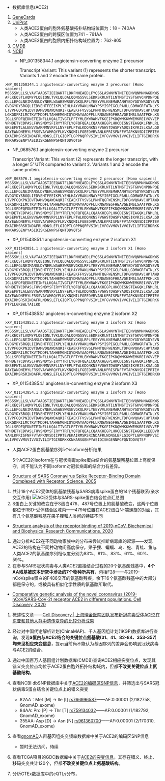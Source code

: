 - 数据库信息(ACE2)
1. [GeneCards](https://www.genecards.org/cgi-bin/carddisp.pl?gene=ACE2#domains_families)
2. [UniProt](https://www.uniprot.org/uniprot/Q9BYF1#pathology_and_biotech)
   - 人类ACE2蛋白的胞外氨基酸拓扑结构域位置为：18 – 740AA
   - 人类ACE2蛋白的跨膜区位置为741 – 761AA
   - 人类ACE2蛋白的胞质内拓扑结构域位置为：762-805
3. [CMDB](https://db.cngb.org/cmdb/gene/ef4f0e7b197c6c55b1daeba27c7f41db)
4. [NCBI](https://www.ncbi.nlm.nih.gov/gene/59272)
   - NP_001358344.1  angiotensin-converting enzyme 2 precursor
        
        Transcript Variant: This variant (1) represents the shorter transcript. Variants 1 and 2 encode the same protein.
```
>NP_001358344.1 angiotensin-converting enzyme 2 precursor [Homo sapiens]
MSSSSWLLLSLVAVTAAQSTIEEQAKTFLDKFNHEAEDLFYQSSLASWNYNTNITEENVQNMNNAGDKWS
AFLKEQSTLAQMYPLQEIQNLTVKLQLQALQQNGSSVLSEDKSKRLNTILNTMSTIYSTGKVCNPDNPQE
CLLLEPGLNEIMANSLDYNERLWAWESWRSEVGKQLRPLYEEYVVLKNEMARANHYEDYGDYWRGDYEVN
GVDGYDYSRGQLIEDVEHTFEEIKPLYEHLHAYVRAKLMNAYPSYISPIGCLPAHLLGDMWGRFWTNLYS
LTVPFGQKPNIDVTDAMVDQAWDAQRIFKEAEKFFVSVGLPNMTQGFWENSMLTDPGNVQKAVCHPTAWD
LGKGDFRILMCTKVTMDDFLTAHHEMGHIQYDMAYAAQPFLLRNGANEGFHEAVGEIMSLSAATPKHLKS
IGLLSPDFQEDNETEINFLLKQALTIVGTLPFTYMLEKWRWMVFKGEIPKDQWMKKWWEMKREIVGVVEP
VPHDETYCDPASLFHVSNDYSFIRYYTRTLYQFQFQEALCQAAKHEGPLHKCDISNSTEAGQKLFNMLRL
GKSEPWTLALENVVGAKNMNVRPLLNYFEPLFTWLKDQNKNSFVGWSTDWSPYADQSIKVRISLKSALGD
KAYEWNDNEMYLFRSSVAYAMRQYFLKVKNQMILFGEEDVRVANLKPRISFNFFVTAPKNVSDIIPRTEV
EKAIRMSRSRINDAFRLNDNSLEFLGIQPTLGPPNQPPVSIWLIVFGVVMGVIVVGIVILIFTGIRDRKK
KNKARSGENPYASIDISKGENNPGFQNTDDVQTSF
```

   - NP_068576.1  angiotensin-converting enzyme 2 precursor

        Transcript Variant: This variant (2) represents the longer transcript, with a longer 5' UTR compared to variant 2. Variants 1 and 2 encode the same protein.

```
>NP_068576.1 angiotensin-converting enzyme 2 precursor [Homo sapiens]
MSSSSWLLLSLVAVTAAQSTIEEQAKTFLDKFNHEAEDLFYQSSLASWNYNTNITEENVQNMNNAGDKWS
AFLKEQSTLAQMYPLQEIQNLTVKLQLQALQQNGSSVLSEDKSKRLNTILNTMSTIYSTGKVCNPDNPQE
CLLLEPGLNEIMANSLDYNERLWAWESWRSEVGKQLRPLYEEYVVLKNEMARANHYEDYGDYWRGDYEVN
GVDGYDYSRGQLIEDVEHTFEEIKPLYEHLHAYVRAKLMNAYPSYISPIGCLPAHLLGDMWGRFWTNLYS
LTVPFGQKPNIDVTDAMVDQAWDAQRIFKEAEKFFVSVGLPNMTQGFWENSMLTDPGNVQKAVCHPTAWD
LGKGDFRILMCTKVTMDDFLTAHHEMGHIQYDMAYAAQPFLLRNGANEGFHEAVGEIMSLSAATPKHLKS
IGLLSPDFQEDNETEINFLLKQALTIVGTLPFTYMLEKWRWMVFKGEIPKDQWMKKWWEMKREIVGVVEP
VPHDETYCDPASLFHVSNDYSFIRYYTRTLYQFQFQEALCQAAKHEGPLHKCDISNSTEAGQKLFNMLRL
GKSEPWTLALENVVGAKNMNVRPLLNYFEPLFTWLKDQNKNSFVGWSTDWSPYADQSIKVRISLKSALGD
KAYEWNDNEMYLFRSSVAYAMRQYFLKVKNQMILFGEEDVRVANLKPRISFNFFVTAPKNVSDIIPRTEV
EKAIRMSRSRINDAFRLNDNSLEFLGIQPTLGPPNQPPVSIWLIVFGVVMGVIVVGIVILIFTGIRDRKK
KNKARSGENPYASIDISKGENNPGFQNTDDVQTSF
```
   - XP_011543851.1  angiotensin-converting enzyme 2 isoform X1
```
>XP_011543851.1 angiotensin-converting enzyme 2 isoform X1 [Homo sapiens]
MSSSSWLLLSLVAVTAAQSTIEEQAKTFLDKFNHEAEDLFYQSSLASWNYNTNITEENVQNMNNAGDKWS
AFLKEQSTLAQMYPLQEIQNLTVKLQLQALQQNGSSVLSEDKSKRLNTILNTMSTIYSTGKVCNPDNPQE
CLLLEPGLNEIMANSLDYNERLWAWESWRSEVGKQLRPLYEEYVVLKNEMARANHYEDYGDYWRGDYEVN
GVDGYDYSRGQLIEDVEHTFEEIKPLYEHLHAYVRAKLMNAYPSYISPIGCLPAHLLGDMWGRFWTNLYS
LTVPFGQKPNIDVTDAMVDQAWDAQRIFKEAEKFFVSVGLPNMTQGFWENSMLTDPGNVQKAVCHPTAWD
LGKGDFRILMCTKVTMDDFLTAHHEMGHIQYDMAYAAQPFLLRNGANEGFHEAVGEIMSLSAATPKHLKS
IGLLSPDFQEDNETEINFLLKQALTIVGTLPFTYMLEKWRWMVFKGEIPKDQWMKKWWEMKREIVGVVEP
VPHDETYCDPASLFHVSNDYSFIRYYTRTLYQFQFQEALCQAAKHEGPLHKCDISNSTEAGQKLFNMLRL
GKSEPWTLALENVVGAKNMNVRPLLNYFEPLFTWLKDQNKNSFVGWSTDWSPYADQSIKVRISLKSALGD
KAYEWNDNEMYLFRSSVAYAMRQYFLKVKNQMILFGEEDVRVANLKPRISFNFFVTAPKNVSDIIPRTEV
EKAIRMSRSRINDAFRLNDNSLEFLGIQPTLGPPNQPPVSIWLIVFGVVMGVIVVGIVILIFTGIRDRKK
PTPLLGKSWLTAILKD
```

   - XP_011543853.1  angiotensin-converting enzyme 2 isoform X2
```
>XP_011543853.1 angiotensin-converting enzyme 2 isoform X2 [Homo sapiens]
MSSSSWLLLSLVAVTAAQSTIEEQAKTFLDKFNHEAEDLFYQSSLASWNYNTNITEENVQNMNNAGDKWS
AFLKEQSTLAQMYPLQEIQNLTVKLQLQALQQNGSSVLSEDKSKRLNTILNTMSTIYSTGKVCNPDNPQE
CLLLEPGLNEIMANSLDYNERLWAWESWRSEVGKQLRPLYEEYVVLKNEMARANHYEDYGDYWRGDYEVN
GVDGYDYSRGQLIEDVEHTFEEIKPLYEHLHAYVRAKLMNAYPSYISPIGCLPAHLLGDMWGRFWTNLYS
LTVPFGQKPNIDVTDAMVDQAWDAQRIFKEAEKFFVSVGLPNMTQGFWENSMLTDPGNVQKAVCHPTAWD
LGKGDFRILMCTKVTMDDFLTAHHEMGHIQYDMAYAAQPFLLRNGANEGFHEAVGEIMSLSAATPKHLKS
IGLLSPDFQEDNETEINFLLKQALTIVGTLPFTYMLEKWRWMVFKGEIPKDQWMKKWWEMKREIVGVVEP
VPHDETYCDPASLFHVSNDYSFIRYYTRTLYQFQFQEALCQAAKHEGPLHKCDISNSTEAGQKLFNMLRL
GKSEPWTLALENVVGAKNMNVRPLLNYFEPLFTWLKDQNKNSFVGWSTDWSPYADQSIKVRISLKSALGD
KAYEWNDNEMYLFRSSVAYAMRQYFLKVKNQMILFGEEDVRVANLKPRISFNFFVTAPKNVSDIIPRTEV
EKAIRMSRSRINDAFRLNDNSLEFLGIQPTLGPPNQPPVSIWLIVFGVVMGVIVVGIVILIFTGIRDRKKGL
```
   - XP_011543854.1  angiotensin-converting enzyme 2 isoform X3
```
>XP_011543854.1 angiotensin-converting enzyme 2 isoform X3 [Homo sapiens]
MSSSSWLLLSLVAVTAAQSTIEEQAKTFLDKFNHEAEDLFYQSSLASWNYNTNITEENVQNMNNAGDKWS
AFLKEQSTLAQMYPLQEIQNLTVKLQLQALQQNGSSVLSEDKSKRLNTILNTMSTIYSTGKVCNPDNPQE
CLLLEPGLNEIMANSLDYNERLWAWESWRSEVGKQLRPLYEEYVVLKNEMARANHYEDYGDYWRGDYEVN
GVDGYDYSRGQLIEDVEHTFEEIKPLYEHLHAYVRAKLMNAYPSYISPIGCLPAHLLGDMWGRFWTNLYS
LTVPFGQKPNIDVTDAMVDQAWDAQRIFKEAEKFFVSVGLPNMTQGFWENSMLTDPGNVQKAVCHPTAWD
LGKGDFRILMCTKVTMDDFLTAHHEMGHIQYDMAYAAQPFLLRNGANEGFHEAVGEIMSLSAATPKHLKS
IGLLSPDFQEDNETEINFLLKQALTIVGTLPFTYMLEKWRWMVFKGEIPKDQWMKKWWEMKREIVGVVEP
VPHDETYCDPASLFHVSNDYSFIRYYTRTLYQFQFQEALCQAAKHEGPLHKCDISNSTEAGQKLLEEDVR
VANLKPRISFNFFVTAPKNVSDIIPRTEVEKAIRMSRSRINDAFRLNDNSLEFLGIQPTLGPPNQPPVSI
WLIVFGVVMGVIVVGIVILIFTGIRDRKKKNKARSGENPYASIDISKGENNPGFQNTDDVQTSF
```

   - 人类ACE2蛋白氨基酸序列5个isoform分析结果
    
        5个ACE2的isoform在与冠状病毒spike蛋白结合的氨基酸残基位置上高度保守，尚不能认为不同isoform对冠状病毒的结合力有差异。

- [Structure of SARS Coronavirus Spike Receptor-Binding Domain Complexed with Receptor. Science, 2005](https://science.sciencemag.org/content/309/5742/1864)

1. 共计18个ACE2受体的氨基酸残基与SARS病毒spike蛋白的14个残基联系(亲水交互作用)
![ACE2受体与SARS-spike蛋白结合位点汇总图](https://github.com/longqh3/Record-for-bioinformatic-data-preprocessing/blob/master/%E4%BA%BA%E7%B1%BB%26%E8%9D%99%E8%9D%A0%E5%86%A0%E7%8A%B6%E7%97%85%E6%AF%92%E6%98%93%E6%84%9F%E6%80%A7%26%E6%95%88%E5%BA%94%E5%88%86%E6%9E%90/%E4%BA%BA%E7%B1%BB%26%E8%9D%99%E8%9D%A0ACE2%E5%88%86%E6%9E%90/%E4%BA%BA%E7%B1%BB%26%E8%9D%99%E8%9D%A0ACE2%E7%97%85%E6%AF%92%E7%BB%93%E5%90%88%E4%BD%8D%E7%82%B9/ACE2%E4%B8%8ESARS-S%E8%9B%8B%E7%99%BD%E7%BB%93%E5%90%88%E4%BD%8D%E7%82%B9.png)
2. S蛋白上关键的改变在于S蛋白479、487号位置上的氨基酸改变，这两个位置都位于RBD-受体结合区域内——479号位置在ACE2蛋白N-端螺旋的对面，其有几个氨基酸残基在果子狸和人类间的特征不同

- [Structure analysis of the receptor binding of 2019-nCoV. Biochemical and Biophysical Research Communications, 2020](https://doi.org/10.1016/j.bbrc.2020.02.071)

1. 通过分析ACE2在不同动物家族中的分布来尝试推断病毒库的起源——发现ACE2的结构在不同种动物间高度保守，果子狸、蝙蝠、鸟、蛇、青蛙、鱼与人类ACE2的氨基酸序列相似度分别为83%、81%、83%、61%、60%、59%。
2. 在参与SARS冠状病毒与人类ACE2直接结合过程的20个氨基酸残基中，**4个AA残基被这本研究中涉及的7个物种所共有**，包括F28——与2019-nCoVspike蛋白的F486交互的氨基酸残疾。余下16个氨基酸残基中的大部分都是保守的，或被具有相似化学性质的氨基酸所取代。

- [Comparative genetic analysis of the novel coronavirus (2019-nCoV/SARS-CoV-2) receptor ACE2 in different populations. Cell Discovery, 2020](https://www.nature.com/articles/s41421-020-0147-1)

1. 概述性文章——[Cell Discovery | 上海瑞金医院团队发布新冠病毒受体ACE2在东亚和其他人群中遗传变异的比较分析成果](https://mp.weixin.qq.com/s/HBdr_NDkYVp7gG5vDmELSA)

2. 经过对中国代谢解析计划(ChinaMAP)、千人基因组计划(1KGP)数据库进行查询，发现**S蛋白与ACE2结合的关键位点氨基酸(31、41、82-84、353-357)均未见相应突变信息**，提示当前尚不能认为基因序列的差异会影响到冠状病毒与ACE2的结合。

3. 通过中国百万人基因组计划数据库(CMDB)查询ACE2相应突变位点，发现其错义突变位点均位于ACE2蛋白胞外拓扑结构域内，但都**不改变关键位点上氨基酸结构**。

4. 查看NCBI dbSNP数据库中关于[ACE2的编码区SNP信息](https://www.ncbi.nlm.nih.gov/SNP/snp_ref.cgi?locusId=59272)，并筛选出与SARS冠状病毒S蛋白结合关键位点上的错义突变
    
    - 82AA：Met [M] -> Ile [I] [rs766996587](https://www.ncbi.nlm.nih.gov/SNP/snp_ref.cgi?rs=766996587)——AF:0.00001 (2/182758, GnomAD_exome)
    - 84AA: Pro [P] -> Thr [T] [rs759134032](https://www.ncbi.nlm.nih.gov/SNP/snp_ref.cgi?rs=759134032)——AF:0.00001 (1/182792, GnomAD_exome) 
    - 355AA: Asp [D] -> Asn [N] [rs961360700](https://www.ncbi.nlm.nih.gov/SNP/snp_ref.cgi?rs=961360700)——AF:0.00001 (2/170310, GnomAD_exome)

5. 查看[gnomAD](http://gnomad.broadinstitute.org/)人群基因组突变频率数据库中关于ACE2的编码区SNP信息

   - 暂时无法访问，待续

6. 查看TCGA项目的GDC数据库中关于[ACE2的突变信息](https://portal.gdc.cancer.gov/genes/ENSG00000130234?ssmsTable_size=100)。其存在错义、终止、移码突变共计120个，但都**不改变关键位点上氨基酸结构**。

7. 分析GTEx数据库中的eQTLs分布，